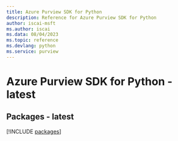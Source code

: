 ```yaml
---
title: Azure Purview SDK for Python
description: Reference for Azure Purview SDK for Python
author: iscai-msft
ms.author: iscai
ms.data: 08/04/2023
ms.topic: reference
ms.devlang: python
ms.service: purview
---
```

# Azure Purview SDK for Python - latest
## Packages - latest
[!INCLUDE [packages](purview-index.md)]